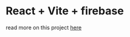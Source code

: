 # React + Vite + firebase 

 read more on this project [here](https://github.com/anshumancodes/anshumancdx.xyz#readme)
